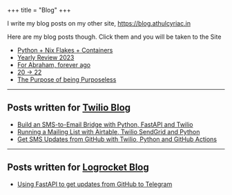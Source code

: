 +++
title = "Blog"
+++

I write my blog posts on my other site, https://blog.athulcyriac.in

Here are my blog posts though. Click them and you will be taken to the Site

<!-- BLOG-POST-LIST:START -->
- [Python + Nix Flakes + Containers](https://blog.athulcyriac.in/blog/docker-nix-python/)
- [Yearly Review 2023](https://blog.athulcyriac.in/blog/2023/)
- [For Abraham, forever ago](https://blog.athulcyriac.in/blog/abraham/)
- [20 → 22](https://blog.athulcyriac.in/blog/20-and-22/)
- [The Purpose of being Purposeless](https://blog.athulcyriac.in/blog/purpose/)
<!-- BLOG-POST-LIST:END -->

---

## Posts written for [Twilio Blog](https://twilio.com/blog)

<!-- TWILIO:START -->
- [Build an SMS-to-Email Bridge with Python, FastAPI and Twilio](https://www.twilio.com/blog/build-sms-email-bridge-python-fastapi-twilio)
- [Running a Mailing List with Airtable, Twilio SendGrid and Python](https://www.twilio.com/blog/running-mailing-list-airtable-twilio-sendgrid-python)
- [Get SMS Updates from GitHub with Twilio, Python and GitHub Actions](https://www.twilio.com/blog/get-sms-updates-github-twilio-python-actions)
<!-- TWILIO:END -->

---

## Posts written for [Logrocket Blog](https://blog.logrocket.com)

<!-- LOGROCKET:START -->
- [Using FastAPI to get updates from GitHub to Telegram](https://blog.logrocket.com/using-fastapi-to-get-updates-from-github-to-telegram/)
<!-- LOGROCKET:END -->
